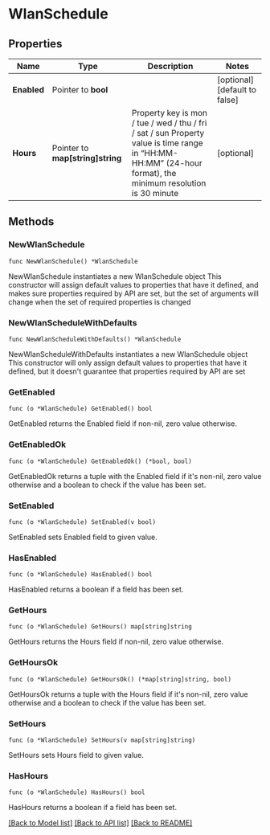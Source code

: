 # WlanSchedule

## Properties

Name | Type | Description | Notes
------------ | ------------- | ------------- | -------------
**Enabled** | Pointer to **bool** |  | [optional] [default to false]
**Hours** | Pointer to **map[string]string** | Property key is mon / tue / wed / thu / fri / sat / sun Property value is time range in “HH:MM-HH:MM” (24-hour format), the minimum resolution is 30 minute | [optional] 

## Methods

### NewWlanSchedule

`func NewWlanSchedule() *WlanSchedule`

NewWlanSchedule instantiates a new WlanSchedule object
This constructor will assign default values to properties that have it defined,
and makes sure properties required by API are set, but the set of arguments
will change when the set of required properties is changed

### NewWlanScheduleWithDefaults

`func NewWlanScheduleWithDefaults() *WlanSchedule`

NewWlanScheduleWithDefaults instantiates a new WlanSchedule object
This constructor will only assign default values to properties that have it defined,
but it doesn't guarantee that properties required by API are set

### GetEnabled

`func (o *WlanSchedule) GetEnabled() bool`

GetEnabled returns the Enabled field if non-nil, zero value otherwise.

### GetEnabledOk

`func (o *WlanSchedule) GetEnabledOk() (*bool, bool)`

GetEnabledOk returns a tuple with the Enabled field if it's non-nil, zero value otherwise
and a boolean to check if the value has been set.

### SetEnabled

`func (o *WlanSchedule) SetEnabled(v bool)`

SetEnabled sets Enabled field to given value.

### HasEnabled

`func (o *WlanSchedule) HasEnabled() bool`

HasEnabled returns a boolean if a field has been set.

### GetHours

`func (o *WlanSchedule) GetHours() map[string]string`

GetHours returns the Hours field if non-nil, zero value otherwise.

### GetHoursOk

`func (o *WlanSchedule) GetHoursOk() (*map[string]string, bool)`

GetHoursOk returns a tuple with the Hours field if it's non-nil, zero value otherwise
and a boolean to check if the value has been set.

### SetHours

`func (o *WlanSchedule) SetHours(v map[string]string)`

SetHours sets Hours field to given value.

### HasHours

`func (o *WlanSchedule) HasHours() bool`

HasHours returns a boolean if a field has been set.


[[Back to Model list]](../README.md#documentation-for-models) [[Back to API list]](../README.md#documentation-for-api-endpoints) [[Back to README]](../README.md)


